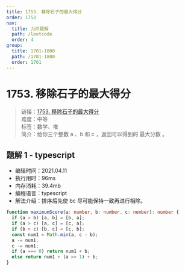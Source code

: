 ```yaml
---
title: 1753. 移除石子的最大得分
order: 1753
nav:
  title: 力扣题解
  path: /leetcode
  order: 4
group:
  title: 1701-1800
  path: /1701-1800
  order: 1701
---
```


# 1753. 移除石子的最大得分

> 链接：[1753. 移除石子的最大得分](https://leetcode-cn.com/problems/maximum-score-from-removing-stones/)  
> 难度：中等  
> 标签：数学、堆  
> 简介：给你三个整数 a 、b 和 c ，返回可以得到的 最大分数 。

## 题解 1 - typescript

- 编辑时间：2021.04.11
- 执行用时：96ms
- 内存消耗：39.4mb
- 编程语言：typescript
- 解法介绍：排序后先使 bc 尽可能保持一致再进行相除。

```typescript
function maximumScore(a: number, b: number, c: number): number {
  if (a > b) [a, b] = [b, a];
  if (a > c) [a, c] = [c, a];
  if (b > c) [b, c] = [c, b];
  const num1 = Math.min(a, c - b);
  a -= num1;
  c -= num1;
  if (a === 0) return num1 + b;
  else return num1 + (a >> 1) + b;
}
```
